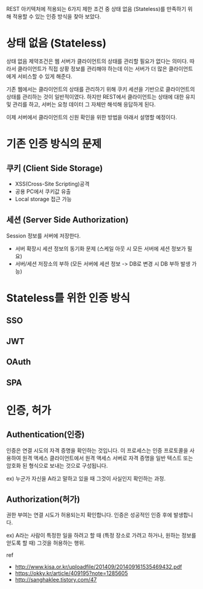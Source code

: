 REST 아키텍처에 적용되는 6가지 제한 조건 중 
상태 없음 (Stateless)를 만족하기 위해 적용할 수 있는 인증 방식을 찾아 보았다.

# 상태 없음 (Stateless)
상태 없음 제약조건은 웹 서버가 클라이언트의 상태를 관리할 필요가 없다는 의미다. 따라서 클라이언트가 직접 상황 정보를 관리해야 하는데 이는 서버가 더 많은 클라이언트에게 서비스할 수 있게 해준다.

기존 웹에서는 클라이언트의 상태를 관리하기 위해 쿠키 세션을 기반으로 클라이언트의 상태를 관리하는 것이 일반적이였다. 하지만 REST에서 클라이언트는 상태에 대한 유지 및 관리를 하고, 서버는 요청 데이터 그 자체만 해석해 응답하게 된다.

이제 서버에서 클라이언트의 신원 확인을 위한 방법을 아래서 설명할 예정이다.

# 기존 인증 방식의 문제

## 쿠키 (Client Side Storage)
* XSS(Cross-Site Scripting)공격
* 공용 PC에서 쿠키값 유출
* Local storage 접근 가능

## 세션 (Server Side Authorization)
Session 정보를 서버에 저장한다.
* 서버 확장시 세션 정보의 동기화 문제 (스케일 아웃 시 모든 서버에 세션 정보가 필요)
* 서버/세션 저장소의 부하 (모든 서버에 세션 정보 -> DB로 변경 시 DB 부하 발생 가능)


# Stateless를 위한 인증 방식
## SSO
## JWT
## OAuth
## SPA



# 인증, 허가

## Authentication(인증)
인증은 연결 시도의 자격 증명을 확인하는 것입니다. 이 프로세스는 인증 프로토콜을 사용하여 원격 액세스 클라이언트에서 원격 액세스 서버로 자격 증명을 일반 텍스트 또는 암호화 된 형식으로 보내는 것으로 구성됩니다.

ex) 
누군가 자신을 A라고 말하고 있을 때 그것이 사실인지 확인하는 과정.

## Authorization(허가)
권한 부여는 연결 시도가 허용되는지 확인합니다. 인증은 성공적인 인증 후에 발생합니다.

ex) 
A라는 사람이 특정한 일을 하려고 할 때 (특정 장소로 가려고 하거나, 원하는 정보를 얻도록 할 때) 그것을 허용하는 행위.

ref
* http://www.kisa.or.kr/uploadfile/201409/201409161535469432.pdf
* https://okky.kr/article/409195?note=1285605
* http://sanghaklee.tistory.com/47

